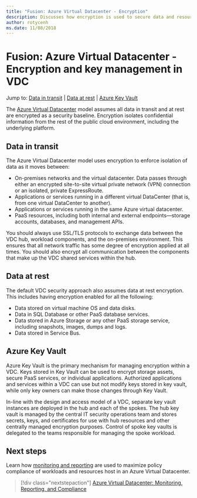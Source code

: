 ```yaml
---
title: "Fusion: Azure Virtual Datacenter - Encryption" 
description: Discusses how encryption is used to secure data and resources in an Azure Virtual Datacenter.
author: rotycenh
ms.date: 11/08/2018
---
```

# Fusion: Azure Virtual Datacenter - Encryption and key management in VDC

Jump to: [Data in transit](#data-in-transit) | [Data at rest](#data-at-rest) | [Azure Key Vault](#azure-key-vault)

The [Azure Virtual Datacenter](../virtual-datacenter/overview.md) model assumes all data in transit and at rest are encrypted as a security baseline. Encryption isolates confidential information from the rest of the public cloud environment, including the underlying platform.

## Data in transit

The Azure Virtual Datacenter model uses encryption to enforce isolation of data as it moves between:

- On-premises networks and the virtual datacenter. Data passes through either an encrypted site-to-site virtual private network (VPN) connection or an isolated, private ExpressRoute.
- Applications or services running in a different virtual DataCenter (that is, from one virtual DataCenter to another).
- Applications or services running in the same Azure virtual datacenter.
- PaaS resources, including both internal and external endpoints—storage accounts, databases, and management APIs.

You should always use SSL/TLS protocols to exchange data between the VDC hub, workload components, and the on-premises environment. This ensures that all network traffic has some degree of encryption applied at all times. You should also encrypt all communication between the components that make up the VDC shared services within the hub.

## Data at rest

The default VDC security approach also assumes data at rest encryption. This includes having encryption enabled for all the following:

- Data stored on virtual machine OS and data disks.
- Data in SQL Database or other PaaS database services.
- Data stored in Azure Storage or any other PaaS storage service, including snapshots, images, dumps and logs.
- Data stored in Service Bus.

## Azure Key Vault

Azure Key Vault is the primary mechanism for managing encryption within a VDC. Keys stored in Key Vault can be used to encrypt storage assets, secure PaaS services, or individual applications. Authorized applications and services within a VDC can use but not modify keys stored in key vault, while only key owners can make those changes through Key Vault.

In-line with the design and access model of a VDC, separate key vault instances are deployed in the hub and each of the spokes. The hub key vault is managed by the central IT security operations team and stores secrets, keys, and certificates for use with hub resources and other centrally managed encryption purposes. Control of spoke key vaults is delegated to the teams responsible for managing the spoke workload.

## Next steps

Learn  how [monitoring and reporting](../logs-and-reporting/vdc-monitoring.md) are used to maximize policy compliance of workloads and resources host in an Azure Virtual Datacenter.

> [!div class="nextstepaction"]
> [Azure Virtual Datacenter: Monitoring, Reporting, and Compliance](../logs-and-reporting/vdc-monitoring.md)

